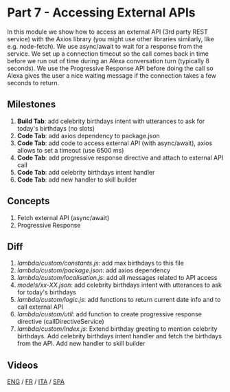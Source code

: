 # Part 7 - Accessing External APIs

In this module we show how to access an external API (3rd party REST service) with the Axios library (you might use other libraries similarly, like e.g. node-fetch). We use async/await to wait for a response from the service.
We set up a connection timeout so the call comes back in time before we run out of time during an Alexa conversation turn (typically 8 seconds).
We use the Progressive Response API before doing the call so Alexa gives the user a nice waiting message if the connection takes a few seconds to return.

## Milestones

1. **Build Tab**: add celebrity birthdays intent with utterances to ask for today's birthdays (no slots)
2. **Code Tab**: add axios dependency to package.json
3. **Code Tab**: add code to access external API (with async/await), axios allows to set a timeout (use 6500 ms)
4. **Code Tab**: add progressive response directive and attach to external API call
5. **Code Tab**: add celebrity birthdays intent handler
6. **Code Tab**: add new handler to skill builder

## Concepts

1. Fetch external API (async/await)
2. Progressive Response

## Diff

1. *lambda/custom/constants.js*: add max birthdays to this file
2. *lambda/custom/package.json*: add axios dependency
3. *lambda/custom/localisation.js*: add all messages related to API access
4. *models/xx-XX.json*: add celebrity birthdays intent with utterances to ask for today's birthdays
5. *lambda/custom/logic.js*: add functions to return current date info and to call external API
6. *lambda/custom/util*: add function to create progressive response directive (callDirectiveService)
7. *lambda/custom/index.js*: Extend birthday greeting to mention celebrity birthdays. Add celebrity birthdays intent handler and fetch the birthdays from the API. Add new handler to skill builder

## Videos

[ENG](https://alexa.design/zerotohero7) / [FR](https://alexa.design/fr_zerotohero7) / [ITA](https://alexa.design/it_zerotohero7) / [SPA](../README_ES.md)